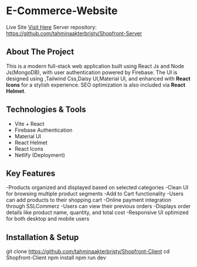 # E-Commerce-Website
Live Site  [Visit Here](https://assaignment-10-1c679.web.app/)
Server repository: https://github.com/tahminaakterbristy/Shopfront-Server

## About The Project
This is a modern full-stack web application built using React Js and Node Js(MongoDB), with user authentication powered by Firebase. 
The UI is designed using ,Tailwind Css,Daisy UI,Material UI, and enhanced with **React Icons** for a stylish experience. SEO optimization is also included via **React Helmet**.


## Technologies & Tools
-  Vite + React
-  Firebase Authentication
-  Material UI
-  React Helmet
- React Icons
-  Netlify (Deployment)


## Key Features
-Products organized and displayed based on selected categories
-Clean UI for browsing multiple product segments
-Add to Cart functionality
-Users can add products to their shopping cart
-Online payment integration through SSLCommerz
-Users can view their previous orders
-Displays order details like product name, quantity, and total cost
-Responsive UI optimized for both desktop and mobile users



## Installation & Setup

git clone https://github.com/tahminaakterbristy/Shopfront-Client
cd Shopfront-Client
npm install
npm run dev
